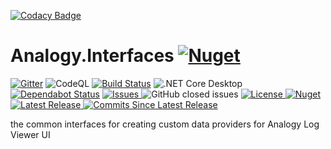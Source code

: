 [![Codacy Badge](https://api.codacy.com/project/badge/Grade/c68df5bafedd489094b662452c5a2e5e)](https://app.codacy.com/gh/Analogy-LogViewer/Analogy.Interfaces?utm_source=github.com&utm_medium=referral&utm_content=Analogy-LogViewer/Analogy.Interfaces&utm_campaign=Badge_Grade)
# Analogy.Interfaces  [![Nuget](https://img.shields.io/nuget/dt/Analogy.LogViewer.Interfaces)](https://www.nuget.org/packages/Analogy.LogViewer.Interfaces/)
<p align="center">
  
[![Gitter](https://badges.gitter.im/Analogy-LogViewer/community.svg)](https://gitter.im/Analogy-LogViewer/community?utm_source=badge&utm_medium=badge&utm_campaign=pr-badge) ![CodeQL](https://github.com/Analogy-LogViewer/Analogy.Interfaces/workflows/CodeQL/badge.svg) [![Build Status](https://dev.azure.com/Analogy-LogViewer/Analogy%20Log%20Viewer/_apis/build/status/Analogy-LogViewer.Analogy.Interfaces?branchName=master)](https://dev.azure.com/Analogy-LogViewer/Analogy%20Log%20Viewer/_build?definitionId=2)  ![.NET Core Desktop](https://github.com/Analogy-LogViewer/Analogy.Interfaces/workflows/.NET%20Core%20Desktop/badge.svg)
[![Dependabot Status](https://api.dependabot.com/badges/status?host=github&repo=Analogy-LogViewer/Analogy.Interfaces)](https://dependabot.com)
<a href="https://github.com/Analogy-LogViewer/Analogy.Interfaces/issues">
    <img src="https://img.shields.io/github/issues/Analogy-LogViewer/Analogy.Interfaces" alt="Issues" />
</a>
![GitHub closed issues](https://img.shields.io/github/issues-closed-raw/Analogy-LogViewer/Analogy.Interfaces)
<a href="https://github.com/Analogy-LogViewer/Analogy.Interfaces/blob/master/LICENSE.md">
    <img src="https://img.shields.io/github/license/Analogy-LogViewer/Analogy.Interfaces" alt="License" />
</a>
 [![Nuget](https://img.shields.io/nuget/v/Analogy.LogViewer.Interfaces)](https://www.nuget.org/packages/Analogy.LogViewer.Interfaces/) 
<a href="https://github.com/Analogy-LogViewer/Analogy.Interfaces/releases">
    <img src="https://img.shields.io/github/v/release/Analogy-LogViewer/Analogy.Interfaces" alt="Latest Release" />
</a>
<a href="https://github.com/Analogy-LogViewer/Analogy.Interfaces/compare/V2.7.2...master"> 
  <img src="https://img.shields.io/github/commits-since/Analogy-LogViewer/Analogy.Interfaces/latest" alt="Commits Since Latest Release"  />
</a>
</p>



the common interfaces for creating custom data providers for Analogy Log Viewer UI
